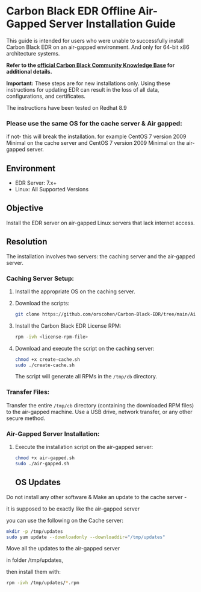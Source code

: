 # Carbon Black EDR Offline Air-Gapped Server Installation Guide

This guide is intended for users who were unable to successfully install Carbon Black EDR on an air-gapped environment.
And only for 64-bit x86 architecture systems.

**Refer to the [official Carbon Black Community Knowledge Base](https://community.carbonblack.com/t5/Knowledge-Base/EDR-How-to-Perform-an-Offline-Air-Gapped-Server-Installation/ta-p/92493) for additional details.**


**Important:** These steps are for new installations only. Using these instructions for updating EDR can result in the loss of all data, configurations, and certificates.


The instructions have been tested on Redhat 8.9
### Please use the same OS for the cache server & Air gapped:
if not- this will break the installation.
for example  CentOS 7 version 2009 Minimal on the cache server 
and CentOS 7 version 2009 Minimal on the air-gapped server.

## Environment
- EDR Server: 7.x+
- Linux: All Supported Versions

## Objective
Install the EDR server on air-gapped Linux servers that lack internet access.

## Resolution
The installation involves two servers: the caching server and the air-gapped server.

### Caching Server Setup:

1. Install the appropriate OS on the caching server.
   
2. Download the scripts:
    ```bash
    git clone https://github.com/orscohen/Carbon-Black-EDR/tree/main/Air_Gapped
    ```

3. Install the Carbon Black EDR License RPM:

    ```bash
    rpm -ivh <license-rpm-file>
    ```

4. Download and execute the script on the caching server:

    ```bash
    chmod +x create-cache.sh
    sudo ./create-cache.sh
    ```

   The script will generate all RPMs in the `/tmp/cb` directory.

### Transfer Files:
Transfer the entire `/tmp/cb` directory (containing the downloaded RPM files) to the air-gapped machine. Use a USB drive, network transfer, or any other secure method.

### Air-Gapped Server Installation:

1. Execute the installation script on the air-gapped server:

    ```bash
    chmod +x air-gapped.sh
    sudo ./air-gapped.sh
    ```


   ## OS Updates
Do not install any other software & Make an update to the cache server - 

it is supposed to be exactly like the air-gapped server

you can use the following on the Cache server:


```bash
mkdir -p /tmp/updates
sudo yum update --downloadonly --downloaddir="/tmp/updates"
```  
Move all the updates to the air-gapped server

 in folder /tmp/updates,
 
 then install them with:
 
```bash
rpm -ivh /tmp/updates/*.rpm
```
